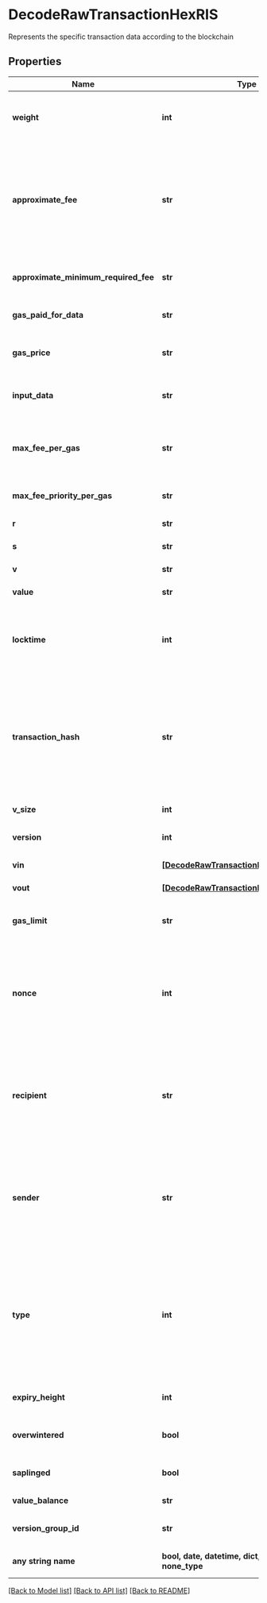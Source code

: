 # DecodeRawTransactionHexRIS

Represents the specific transaction data according to the blockchain

## Properties
Name | Type | Description | Notes
------------ | ------------- | ------------- | -------------
**weight** | **int** | Represents the size of a block, measured in weight units and including the segwit discount. | [optional] 
**approximate_fee** | **str** | Defines the approximate fee value. When isConfirmed is True - Defines the amount of the transaction fee When isConfirmed is False - For ETH-based blockchains this attribute represents the max fee value. | [optional] 
**approximate_minimum_required_fee** | **str** | Defines the approximate minimum fee that is required for the transaction. | [optional] 
**gas_paid_for_data** | **str** | Represents the amount of gas paid for the data in the transaction. | [optional] 
**gas_price** | **str** | Represents the price offered to the miner to purchase this amount of gas. | [optional] 
**input_data** | **str** | Represents additional information that is required for the transaction. | [optional] 
**max_fee_per_gas** | **str** | Defines the maximum amount that customer is willing to pay per unit of gas to get his transaction included in a block. | [optional] 
**max_fee_priority_per_gas** | **str** | Represents determined by the user value that is paid directly to miners. | [optional] 
**r** | **str** | Represents output of an ECDSA signature. | [optional] 
**s** | **str** | Represents output of an ECDSA signature. | [optional] 
**v** | **str** | Defines the the recovery id. | [optional] 
**value** | **str** | Represents the sent/received amount. | [optional] 
**locktime** | **int** | Represents the locktime on the transaction on the specific blockchain, i.e. the blockheight at which the transaction is valid. | [optional] 
**transaction_hash** | **str** | Represents the same as transactionId for account-based protocols like Ethereum, while it could be different in UTXO-based protocols like Bitcoin. E.g., in UTXO-based protocols hash is different from transactionId for SegWit transactions. | [optional] 
**v_size** | **int** | Represents the virtual size of this transaction. | [optional] 
**version** | **int** | Represents the transaction version number. | [optional] 
**vin** | [**[DecodeRawTransactionHexRISZVinInner]**](DecodeRawTransactionHexRISZVinInner.md) | Represents the Inputs of the transaction | [optional] 
**vout** | [**[DecodeRawTransactionHexRISZVoutInner]**](DecodeRawTransactionHexRISZVoutInner.md) | Represents the Inputs of the transaction | [optional] 
**gas_limit** | **str** | Represents the amount of gas used by this specific transaction alone. | [optional] 
**nonce** | **int** | Represents the sequential running number for an address, starting from 0 for the first transaction. E.g., if the nonce of a transaction is 10, it would be the 11th transaction sent from the sender&#39;s address. | [optional] 
**recipient** | **str** | The address which receives this transaction. In UTXO-based protocols like Bitcoin there could be several senders while in account-based protocols like Ethereum there is always only one recipient. | [optional] 
**sender** | **str** | Represents the address which sends this transaction. In UTXO-based protocols like Bitcoin there could be several senders while in account-based protocols like Ethereum there is always only one sender. | [optional] 
**type** | **int** | Specifies the transaction type as one from three options: if response returns a &#x60;\&quot;0\&quot;&#x60; it means the raw transaction includes legacy transaction data, if it is &#x60;\&quot;1\&quot;&#x60; - includes access lists for EIP2930, and if it is &#x60;\&quot;2\&quot;&#x60; - EIP1559 data. | [optional] 
**expiry_height** | **int** | Represents a block height after which the transaction will expire. | [optional] 
**overwintered** | **bool** | \&quot;Overwinter\&quot; is the network upgrade for the Zcash blockchain. | [optional] 
**saplinged** | **bool** | Defines if the transaction includes sapling or not. | [optional] 
**value_balance** | **str** | Defines the transaction value balance. | [optional] 
**version_group_id** | **str** | Represents the transaction version group ID | [optional] 
**any string name** | **bool, date, datetime, dict, float, int, list, str, none_type** | any string name can be used but the value must be the correct type | [optional]

[[Back to Model list]](../README.md#documentation-for-models) [[Back to API list]](../README.md#documentation-for-api-endpoints) [[Back to README]](../README.md)



